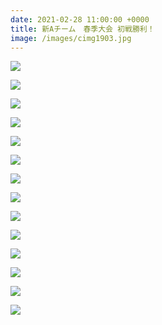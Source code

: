 ```yaml
---
date: 2021-02-28 11:00:00 +0000
title: 新Aチーム　春季大会 初戦勝利！
image: /images/cimg1903.jpg
---
```

![](/images/cimg1906.jpg)

![](/images/cimg1914.jpg)

![](/images/cimg1921.jpg)

![](/images/cimg1922.jpg)

![](/images/cimg1923.jpg)

![](/images/cimg1924.jpg)

![](/images/cimg1916.jpg)

![](/images/cimg1919.jpg)

![](/images/cimg1936.jpg)

![](/images/cimg1953.jpg)

![](/images/cimg1939.jpg)

![](/images/cimg1969.jpg)

![](/images/cimg1960.jpg)

![](/images/cimg1967.jpg)